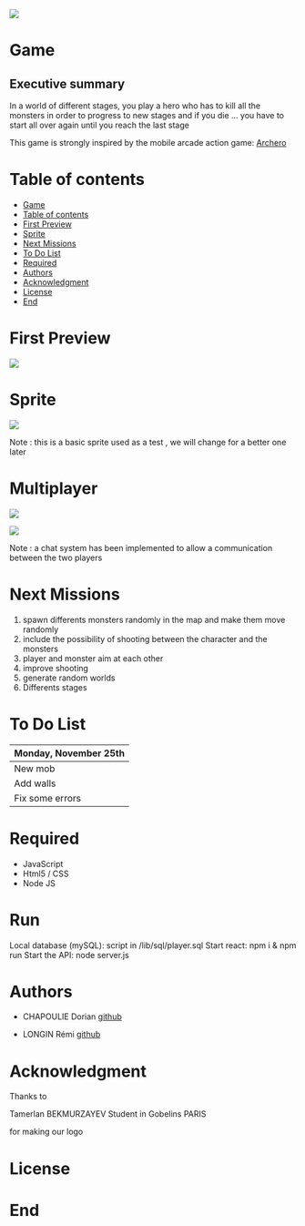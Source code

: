 ![](https://i.ibb.co/k56htP7/Screenshot-3.png)


# Game

## Executive summary
In a world of different stages, you play a hero who has to kill all the monsters in order to progress to new stages and if you die ... you have to start all over again until you reach the last stage

This game is strongly inspired by the mobile arcade action game:  [Archero](https://play.google.com/store/apps/details?id=com.habby.archero&hl=fr)

# Table of contents

<!--ts-->
   * [Game](#Game)
   * [Table of contents](#table-of-contents)
   * [First Preview](#First-Preview)
   * [Sprite](#Sprite)
   * [Next Missions](#Next-Mission)
   * [To Do List ](#To-do-list)
   * [Required](#Required)
   * [Authors](#Authors)
   * [Acknowledgment](#Acknowledgment)
   * [License](#License)
   * [End](#End)
 
<!--te-->

# First Preview

![](https://i.ibb.co/wzycXPG/Screenshot-6.png)


# Sprite

![](https://i.ibb.co/wzjjVzG/Screenshot-9.png)

Note : this is a basic sprite used as a test , we will change for a better one later


# Multiplayer 

![](https://i.ibb.co/pKkPZS4/Screenshot-7.png)

![](https://i.ibb.co/7zCgXmw/Screenshot-8.png)

Note : a chat system has been implemented to allow a communication between the two players

# Next Missions

1. spawn differents monsters randomly in the map and make them move randomly
2. include the possibility of shooting between the character and the monsters
3. player and monster aim at each other
4. improve shooting
5. generate random worlds
6. Differents stages


# To Do List  


| Monday, November 25th |  
| --------- | 
|  New mob  |
|  Add walls  |    
|  Fix some errors |   

# Required

+ JavaScript
+ Html5 / CSS
+ Node JS

# Run 
Local database (mySQL): script in /lib/sql/player.sql
Start react: npm i & npm run
Start the API: node server.js

# Authors

+ CHAPOULIE Dorian  [github](https://github.com/none06)

+ LONGIN Rémi [github](https://github.com/remiLNG)

# Acknowledgment

Thanks to 

Tamerlan BEKMURZAYEV Student in Gobelins PARIS


for making our logo


# License


# End
